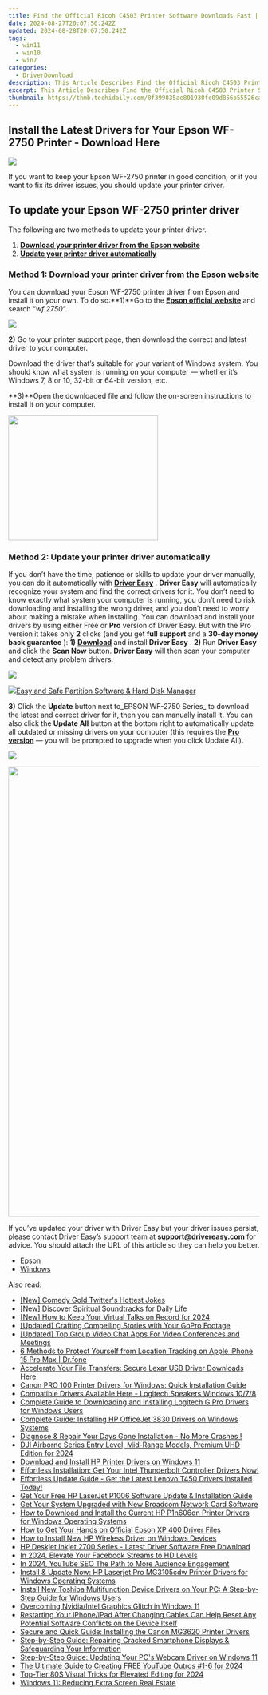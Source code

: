 ```yaml
---
title: Find the Official Ricoh C4503 Printer Software Downloads Fast | Latest Version
date: 2024-08-27T20:07:50.242Z
updated: 2024-08-28T20:07:50.242Z
tags:
  - win11
  - win10
  - win7
categories:
  - DriverDownload
description: This Article Describes Find the Official Ricoh C4503 Printer Software Downloads Fast | Latest Version
excerpt: This Article Describes Find the Official Ricoh C4503 Printer Software Downloads Fast | Latest Version
thumbnail: https://thmb.techidaily.com/0f399835ae801930fc09d856b55526ca68007b6aa28f7cfc8442056063114a14.jpg
---
```


## Install the Latest Drivers for Your Epson WF-2750 Printer - Download Here

![](https://images.drivereasy.com/wp-content/uploads/2018/06/img_5b28dec431ce7-300x214.jpg)

If you want to keep your Epson WF-2750 printer in good condition, or if you want to fix its driver issues, you should update your printer driver.

## To update your Epson WF-2750 printer driver

The following are two methods to update your printer driver.

1. [**Download your printer driver from the Epson website**](https://tools.techidaily.com/drivereasy/download/)
2. [**Update your printer driver automatically**](https://tools.techidaily.com/drivereasy/download/)

### Method 1: Download your printer driver from the Epson website

You can download your Epson WF-2750 printer driver from Epson and install it on your own. To do so:**1)**Go to the **[Epson official website](https://epson.com/usa)**  and search “_wf 2750_“.

![](https://images.drivereasy.com/wp-content/uploads/2018/06/img_5b28e154bdaaa.jpg)

**2)** Go to your printer support page, then download the correct and latest driver to your computer.

 Download the driver that’s suitable for your variant of Windows system. You should know what system is running on your computer — whether it’s Windows 7, 8 or 10, 32-bit or 64-bit version, etc.

**3)**Open the downloaded file and follow the on-screen instructions to install it on your computer.

<!-- affiliate ads begin -->
<a href="https://imp.i357552.net/c/5597632/863039/11832" target="_top" id="863039"><img src="//a.impactradius-go.com/display-ad/11832-863039" border="0" alt="" width="300" height="250"/></a>
<!-- affiliate ads end -->
### Method 2: Update your printer driver automatically

If you don’t have the time, patience or skills to update your driver manually, you can do it automatically with [**Driver Easy**](https://tools.techidaily.com/drivereasy/download/) . **Driver Easy**  will automatically recognize your system and find the correct drivers for it. You don’t need to know exactly what system your computer is running, you don’t need to risk downloading and installing the wrong driver, and you don’t need to worry about making a mistake when installing.  You can download and install your drivers by using either Free or **Pro**  version of Driver Easy. But with the Pro version it takes only **2**  clicks (and you get **full support** and a **30-day money back guarantee** ): **1)** [**Download**](https://tools.techidaily.com/drivereasy/download/) and install **Driver Easy** . **2)** Run **Driver Easy** and click the **Scan Now** button. **Driver Easy**  will then scan your computer and detect any problem drivers.

![](https://images.drivereasy.com/wp-content/uploads/2018/06/img_5b1a66b4a3dfe.jpg)

<!-- affiliate ads begin -->
<a href="https://secure.2checkout.com/order/checkout.php?PRODS=22741618&QTY=1&AFFILIATE=108875&CART=1"><img src="https://www.diskpart.com/resource/images/index/dp-index-img-banner-people@2x.png" border="0">Easy and Safe Partition Software & Hard Disk Manager</a>
<!-- affiliate ads end -->
**3)**  Click the **Update**  button next to_EPSON WF-2750 Series_ to download the latest and correct driver for it, then you can manually install it. You can also click the **Update All**  button at the bottom right to automatically update all outdated or missing drivers on your computer (this requires the **[Pro version](https://tools.techidaily.com/drivereasy/download/)**  — you will be prompted to upgrade when you click Update All).

![](https://images.drivereasy.com/wp-content/uploads/2018/06/img_5b28e43c618f2.jpg)

<!-- affiliate ads begin -->
<a href="https://ursime.pxf.io/c/5597632/2048963/16384" target="_top" id="2048963"><img src="//a.impactradius-go.com/display-ad/16384-2048963" border="0" alt="" width="1200" height="900"/></a><img height="0" width="0" src="https://imp.pxf.io/i/5597632/2048963/16384" style="position:absolute;visibility:hidden;" border="0" />
<!-- affiliate ads end -->
 If you’ve updated your driver with Driver Easy but your driver issues persist, please contact Driver Easy’s support team at **[support@drivereasy.com](https://tools.techidaily.com/drivereasy/download/)**  for advice. You should attach the URL of this article so they can help you better.

* [Epson](https://tools.techidaily.com/drivereasy/download/)
* [Windows](https://tools.techidaily.com/drivereasy/download/)

<ins class="adsbygoogle"
     style="display:block"
     data-ad-format="autorelaxed"
     data-ad-client="ca-pub-7571918770474297"
     data-ad-slot="1223367746"></ins>



<ins class="adsbygoogle"
     style="display:block"
     data-ad-client="ca-pub-7571918770474297"
     data-ad-slot="8358498916"
     data-ad-format="auto"
     data-full-width-responsive="true"></ins>

<span class="atpl-alsoreadstyle">Also read:</span>
<div><ul>
<li><a href="https://twitter-videos.techidaily.com/new-comedy-gold-twitters-hottest-jokes/"><u>[New] Comedy Gold  Twitter's Hottest Jokes</u></a></li>
<li><a href="https://fox-blue.techidaily.com/new-discover-spiritual-soundtracks-for-daily-life/"><u>[New] Discover Spiritual Soundtracks for Daily Life</u></a></li>
<li><a href="https://video-capture.techidaily.com/new-how-to-keep-your-virtual-talks-on-record-for-2024/"><u>[New] How to Keep Your Virtual Talks on Record for 2024</u></a></li>
<li><a href="https://extra-tips.techidaily.com/updated-crafting-compelling-stories-with-your-gopro-footage/"><u>[Updated] Crafting Compelling Stories with Your GoPro Footage</u></a></li>
<li><a href="https://screen-mirroring-recording.techidaily.com/updated-top-group-video-chat-apps-for-video-conferences-and-meetings/"><u>[Updated] Top Group Video Chat Apps For Video Conferences and Meetings</u></a></li>
<li><a href="https://iphone-location.techidaily.com/6-methods-to-protect-yourself-from-location-tracking-on-apple-iphone-15-pro-max-drfone-by-drfone-virtual-ios/"><u>6 Methods to Protect Yourself from Location Tracking on Apple iPhone 15 Pro Max | Dr.fone</u></a></li>
<li><a href="https://win-amazing.techidaily.com/1722977092633-accelerate-your-file-transfers-secure-lexar-usb-driver-downloads-here/"><u>Accelerate Your File Transfers: Secure Lexar USB Driver Downloads Here</u></a></li>
<li><a href="https://win-amazing.techidaily.com/canon-pro-100-printer-drivers-for-windows-quick-installation-guide/"><u>Canon PRO 100 Printer Drivers for Windows: Quick Installation Guide</u></a></li>
<li><a href="https://win-amazing.techidaily.com/compatible-drivers-available-here-logitech-speakers-windows-1078/"><u>Compatible Drivers Available Here - Logitech Speakers Windows 10/7/8</u></a></li>
<li><a href="https://win-amazing.techidaily.com/complete-guide-to-downloading-and-installing-logitech-g-pro-drivers-for-windows-users/"><u>Complete Guide to Downloading and Installing Logitech G Pro Drivers for Windows Users</u></a></li>
<li><a href="https://win-amazing.techidaily.com/complete-guide-installing-hp-officejet-3830-drivers-on-windows-systems/"><u>Complete Guide: Installing HP OfficeJet 3830 Drivers on Windows Systems</u></a></li>
<li><a href="https://win-answers.techidaily.com/diagnose-and-repair-your-days-gone-installation-no-more-crashes/"><u>Diagnose & Repair Your Days Gone Installation - No More Crashes !</u></a></li>
<li><a href="https://vp-tips.techidaily.com/dji-airborne-series-entry-level-mid-range-models-premium-uhd-edition-for-2024/"><u>DJI Airborne Series  Entry Level, Mid-Range Models, Premium UHD Edition for 2024</u></a></li>
<li><a href="https://win-amazing.techidaily.com/download-and-install-hp-printer-drivers-on-windows-11/"><u>Download and Install HP Printer Drivers on Windows 11</u></a></li>
<li><a href="https://win-amazing.techidaily.com/effortless-installation-get-your-intel-thunderbolt-controller-drivers-now/"><u>Effortless Installation: Get Your Intel Thunderbolt Controller Drivers Now!</u></a></li>
<li><a href="https://win-amazing.techidaily.com/1722976037702-effortless-update-guide-get-the-latest-lenovo-t450-drivers-installed-today/"><u>Effortless Update Guide - Get the Latest Lenovo T450 Drivers Installed Today!</u></a></li>
<li><a href="https://win-amazing.techidaily.com/get-your-free-hp-laserjet-p1006-software-update-and-installation-guide/"><u>Get Your Free HP LaserJet P1006 Software Update & Installation Guide</u></a></li>
<li><a href="https://win-amazing.techidaily.com/get-your-system-upgraded-with-new-broadcom-network-card-software/"><u>Get Your System Upgraded with New Broadcom Network Card Software</u></a></li>
<li><a href="https://win-amazing.techidaily.com/how-to-download-and-install-the-current-hp-p1n606dn-printer-drivers-for-windows-operating-systems/"><u>How to Download and Install the Current HP P1n606dn Printer Drivers for Windows Operating Systems</u></a></li>
<li><a href="https://win-amazing.techidaily.com/how-to-get-your-hands-on-official-epson-xp-400-driver-files/"><u>How to Get Your Hands on Official Epson XP 400 Driver Files</u></a></li>
<li><a href="https://win-amazing.techidaily.com/how-to-install-new-hp-wireless-driver-on-windows-devices/"><u>How to Install New HP Wireless Driver on Windows Devices</u></a></li>
<li><a href="https://win-amazing.techidaily.com/hp-deskjet-inkjet-2700-series-latest-driver-software-free-download/"><u>HP Deskjet Inkjet 2700 Series - Latest Driver Software Free Download</u></a></li>
<li><a href="https://facebook-videos.techidaily.com/in-2024-elevate-your-facebook-streams-to-hd-levels/"><u>In 2024, Elevate Your Facebook Streams to HD Levels</u></a></li>
<li><a href="https://youtube-docs.techidaily.com/24-youtube-seo-the-path-to-more-audience-engagement/"><u>In 2024, YouTube SEO  The Path to More Audience Engagement</u></a></li>
<li><a href="https://win-amazing.techidaily.com/install-and-update-now-hp-laserjet-pro-mg3105cdw-printer-drivers-for-windows-operating-systems/"><u>Install & Update Now: HP Laserjet Pro MG3105cdw Printer Drivers for Windows Operating Systems</u></a></li>
<li><a href="https://win-amazing.techidaily.com/install-new-toshiba-multifunction-device-drivers-on-your-pc-a-step-by-step-guide-for-windows-users/"><u>Install New Toshiba Multifunction Device Drivers on Your PC: A Step-by-Step Guide for Windows Users</u></a></li>
<li><a href="https://network-issues.techidaily.com/overcoming-nvidiaintel-graphics-glitch-in-windows-11/"><u>Overcoming Nvidia/Intel Graphics Glitch in Windows 11</u></a></li>
<li><a href="https://win-amazing.techidaily.com/1722973356249-restarting-your-iphoneipad-after-changing-cables-can-help-reset-any-potential-software-conflicts-on-the-device-itself/"><u>Restarting Your iPhone/iPad After Changing Cables Can Help Reset Any Potential Software Conflicts on the Device Itself</u></a></li>
<li><a href="https://win-amazing.techidaily.com/secure-and-quick-guide-installing-the-canon-mg3620-printer-drivers/"><u>Secure and Quick Guide: Installing the Canon MG3620 Printer Drivers</u></a></li>
<li><a href="https://os-tips.techidaily.com/step-by-step-guide-repairing-cracked-smartphone-displays-and-safeguarding-your-information/"><u>Step-by-Step Guide: Repairing Cracked Smartphone Displays & Safeguarding Your Information</u></a></li>
<li><a href="https://win-amazing.techidaily.com/step-by-step-guide-updating-your-pcs-webcam-driver-on-windows-11/"><u>Step-by-Step Guide: Updating Your PC's Webcam Driver on Windows 11</u></a></li>
<li><a href="https://facebook-record-videos.techidaily.com/the-ultimate-guide-to-creating-free-youtube-outros-1-6-for-2024/"><u>The Ultimate Guide to Creating FREE YouTube Outros #1-6 for 2024</u></a></li>
<li><a href="https://some-guidance.techidaily.com/top-tier-80s-visual-tricks-for-elevated-editing-for-2024/"><u>Top-Tier 80S Visual Tricks for Elevated Editing for 2024</u></a></li>
<li><a href="https://network-issues.techidaily.com/windows-11-reducing-extra-screen-real-estate/"><u>Windows 11: Reducing Extra Screen Real Estate</u></a></li>
</ul></div>
